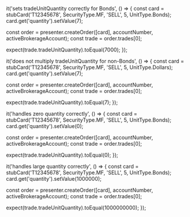 it('sets tradeUnitQuantity correctly for Bonds', () => {
  const card = stubCard('T12345678', SecurityType.MF, 'SELL', 5, UnitType.Bonds);
  card.get('quantity').setValue(7);

  const order = presenter.createOrder([card], accountNumber, activeBrokerageAccount);
  const trade = order.trades[0];

  expect(trade.tradeUnitQuantity).toEqual(7000);
});

it('does not multiply tradeUnitQuantity for non-Bonds', () => {
  const card = stubCard('T12345678', SecurityType.MF, 'SELL', 5, UnitType.Dollars);
  card.get('quantity').setValue(7);

  const order = presenter.createOrder([card], accountNumber, activeBrokerageAccount);
  const trade = order.trades[0];

  expect(trade.tradeUnitQuantity).toEqual(7);
});

it('handles zero quantity correctly', () => {
  const card = stubCard('T12345678', SecurityType.MF, 'SELL', 5, UnitType.Bonds);
  card.get('quantity').setValue(0);

  const order = presenter.createOrder([card], accountNumber, activeBrokerageAccount);
  const trade = order.trades[0];

  expect(trade.tradeUnitQuantity).toEqual(0);
});

it('handles large quantity correctly', () => {
  const card = stubCard('T12345678', SecurityType.MF, 'SELL', 5, UnitType.Bonds);
  card.get('quantity').setValue(1000000);

  const order = presenter.createOrder([card], accountNumber, activeBrokerageAccount);
  const trade = order.trades[0];

  expect(trade.tradeUnitQuantity).toEqual(1000000000);
});